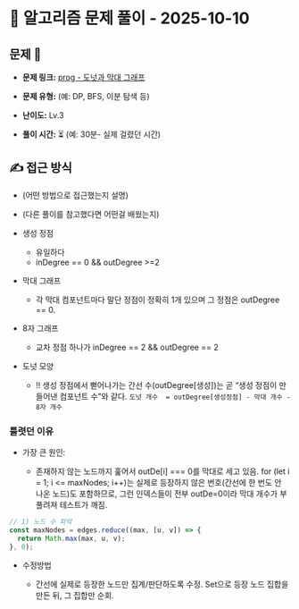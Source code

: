 # 📝 알고리즘 문제 풀이 - 2025-10-10

## 문제 📖

- **문제 링크:** [prog - 도넛과 막대 그래프](https://school.programmers.co.kr/learn/courses/30/lessons/258711)

- **문제 유형:** (예: DP, BFS, 이분 탐색 등)

- **난이도:** Lv.3

- **풀이 시간:** ⏳ (예: 30분- 실제 걸렸던 시간)

## ✍ 접근 방식

- (어떤 방법으로 접근했는지 설명)
- (다른 풀이를 참고했다면 어떤걸 배웠는지)

- 생성 정점
  - 유일하다
  - inDegree == 0 && outDegree >=2
- 막대 그래프
  - 각 막대 컴포넌트마다 말단 정점이 정확히 1개 있으며 그 정점은 outDegree == 0.
- 8자 그래프
  - 교차 정점 하나가 inDegree == 2 && outDegree == 2
- 도넛 모양
  - !! 생성 정점에서 뻗어나가는 간선 수(outDegree[생성])는 곧 “생성 정점이 만들어낸 컴포넌트 수”와 같다.
    `도넛 개수  = outDegree[생성정점] - 막대 개수 - 8자 개수`

### 틀렷던 이유

- 가장 큰 원인:

  - 존재하지 않는 노드까지 훑어서 outDe[i] === 0를 막대로 세고 있음.
    for (let i = 1; i <= maxNodes; i++)는 실제로 등장하지 않은 번호(간선에 한 번도 안 나온 노드)도 포함하므로, 그런 인덱스들이 전부 outDe=0이라 막대 개수가 부풀려져 테스트가 깨짐.

```js
// 1) 노드 수 파악
const maxNodes = edges.reduce((max, [u, v]) => {
  return Math.max(max, u, v);
}, 0);
```

- 수정방법

  - 간선에 실제로 등장한 노드만 집계/판단하도록 수정. Set으로 등장 노드 집합을 만든 뒤, 그 집합만 순회.
